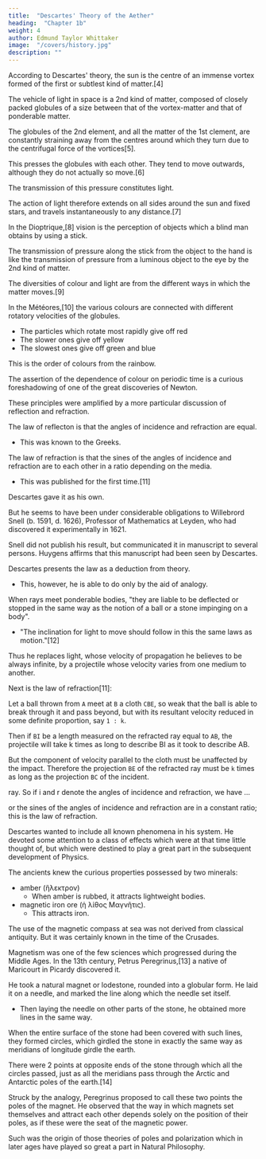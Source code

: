 ```yaml
---
title:  "Descartes' Theory of the Aether"
heading:  "Chapter 1b"
weight: 4
author: Edmund Taylor Whittaker
image:  "/covers/history.jpg"
description: ""
---
```



According to Descartes' theory, the sun is the centre of an immense vortex formed of the first or subtlest kind of matter.[4] 

The vehicle of light in space is a 2nd kind of matter, composed of closely packed globules of a size between that of the vortex-matter and that of ponderable matter. 

The globules of the 2nd element, and all the matter of the 1st clement, are constantly straining away from the centres around which they turn due to the centrifugal force of the vortices[5].

This presses the globules with each other. They tend to move outwards, although they do not actually so move.[6] 

The transmission of this pressure constitutes light.

The action of light therefore extends on all sides around the sun and fixed stars, and travels instantaneously to any distance.[7] 

In the Dioptrique,[8] vision is the perception of objects which a blind man obtains by using a stick.

The transmission of pressure along the stick from the object to the hand is like the transmission of pressure from a luminous object to the eye by the 2nd kind of matter.

The diversities of colour and light are from the different ways in which the matter moves.[9] 

In the Météores,[10] the various colours are connected with different rotatory velocities of the globules.
- The particles which rotate most rapidly give off red
- The slower ones give off yellow
- The slowest ones give off green and blue

This is the order of colours from the rainbow. 

The assertion of the dependence of colour on periodic time is a curious foreshadowing of one of the great discoveries of Newton.

These principles were amplified by a more particular discussion of reflection and refraction. 

The law of reflecton is that the angles of incidence and refraction are equal.
- This was known to the Greeks.

The law of refraction is that the sines of the angles of incidence and refraction are to each other in a ratio depending on the media.
- This was published for the first time.[11] 

Descartes gave it as his own. 

But he seems to have been under considerable obligations to Willebrord Snell (b. 1591, d. 1626), Professor of Mathematics at Leyden, who had discovered it experimentally in 1621. 

Snell did not publish his result, but communicated it in manuscript to several persons. Huygens affirms that this manuscript had been seen by Descartes.

Descartes presents the law as a deduction from theory. 
- This, however, he is able to do only by the aid of analogy.

When rays meet ponderable bodies, "they are liable to be deflected or stopped in the same way as the notion of a ball or a stone impinging on a body".
- "The inclination for light to move should follow in this the same laws as motion."[12] 

Thus he replaces light, whose velocity of propagation he believes to be always infinite, by a projectile whose velocity varies from one medium to another. 

Next is the law of refraction[11]:

Let a ball thrown from `A` meet at `B` a cloth `CBE`, so weak that the ball is able to break through it and pass beyond, but with its resultant velocity reduced in some definite proportion, say `1 : k`.

Then if `BI` be a length measured on the refracted ray equal to `AB`, the projectile will take k times as long to describe BI as it took to describe AB. 

But the component of velocity parallel to the cloth must be unaffected by the impact. Therefore the projection `BE` of the refracted ray must be `k` times as long as the projection `BC` of the incident.

ray. So if i and r denote the angles of incidence and refraction, we have
...

or the sines of the angles of incidence and refraction are in a constant ratio; this is the law of refraction.

Descartes wanted to include all known phenomena in his system. He devoted some attention to a class of effects which were at that time little thought of, but which were destined to play a great part in the subsequent development of Physics.

The ancients knew the curious properties possessed by two minerals:
- amber (ἣλεκτρον)
  - When amber is rubbed, it attracts lightweight bodies.
- magnetic iron ore (ἡ λίθος Μαγνῆτις). 
  - This attracts iron.

The use of the magnetic compass at sea was not derived from classical antiquity. But it was certainly known in the time of the Crusades. 

Magnetism was one of the few sciences which progressed during the Middle Ages. In the 13th century, Petrus Peregrinus,[13] a native of Maricourt in Picardy discovered it. 

He took a natural magnet or lodestone, rounded into a globular form. He laid it on a needle, and marked the line along which the needle set itself. 
- Then laying the needle on other parts of the stone, he obtained more lines in the same way. 

When the entire surface of the stone had been covered with such lines, they formed circles, which girdled the stone in exactly the same way as meridians of longitude girdle the earth. 

There were 2 points at opposite ends of the stone through which all the circles passed, just as all the meridians pass through the Arctic and Antarctic poles of the earth.[14] 

Struck by the analogy, Peregrinus proposed to call these two points the poles of the magnet. He observed that the way in which magnets set themselves and attract each other depends solely on the position of their poles, as if these were the seat of the magnetic power. 

Such was the origin of those theories of poles and polarization which in later ages have played so great a part in Natural Philosophy.
